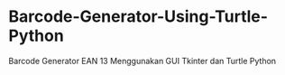 # Barcode-Generator-Using-Turtle-Python
Barcode Generator EAN 13 Menggunakan GUI Tkinter dan Turtle Python

